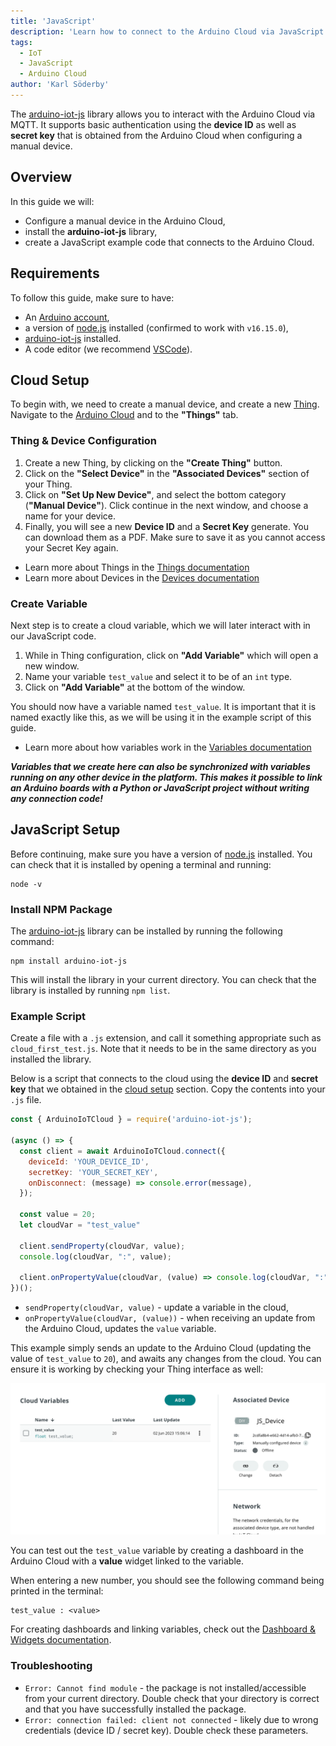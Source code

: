 ```yaml
---
title: 'JavaScript'
description: 'Learn how to connect to the Arduino Cloud via JavaScript (node.js).'
tags: 
  - IoT
  - JavaScript
  - Arduino Cloud
author: 'Karl Söderby'
---
```


The [arduino-iot-js](https://www.npmjs.com/package/arduino-iot-js) library allows you to interact with the Arduino Cloud via MQTT. It supports basic authentication using the **device ID** as well as **secret key** that is obtained from the Arduino Cloud when configuring a manual device.

## Overview

In this guide we will:
- Configure a manual device in the Arduino Cloud,
- install the **arduino-iot-js** library,
- create a JavaScript example code that connects to the Arduino Cloud. 

## Requirements

To follow this guide, make sure to have:

- An [Arduino account](https://login.arduino.cc/login),
- a version of [node.js](https://nodejs.org/en/download/current) installed (confirmed to work with `v16.15.0`),
- [arduino-iot-js](https://www.npmjs.com/package/arduino-iot-js) installed.
- A code editor (we recommend [VSCode](https://code.visualstudio.com/)).

## Cloud Setup

To begin with, we need to create a manual device, and create a new [Thing](/arduino-cloud/cloud-interface/things). Navigate to the [Arduino Cloud](app.arduino.cc) and to the **"Things"** tab.

### Thing & Device Configuration

1. Create a new Thing, by clicking on the **"Create Thing"** button.
2. Click on the **"Select Device"** in the **"Associated Devices"** section of your Thing.
3. Click on **"Set Up New Device"**, and select the bottom category (**"Manual Device"**). Click continue in the next window, and choose a name for your device.
4. Finally, you will see a new **Device ID** and a **Secret Key** generate. You can download them as a PDF. Make sure to save it as you cannot access your Secret Key again.

- Learn more about Things in the [Things documentation](/arduino-cloud/cloud-interface/things)
- Learn more about Devices in the [Devices documentation](/arduino-cloud/hardware/devices)

### Create Variable

Next step is to create a cloud variable, which we will later interact with in our JavaScript code.

1. While in Thing configuration, click on **"Add Variable"** which will open a new window.
2. Name your variable `test_value` and select it to be of an `int` type.
3. Click on **"Add Variable"** at the bottom of the window.

You should now have a variable named `test_value`. It is important that it is named exactly like this, as we will be using it in the example script of this guide.

- Learn more about how variables work in the [Variables documentation](/arduino-cloud/cloud-interface/variables)

***Variables that we create here can also be synchronized with variables running on any other device in the platform. This makes it possible to link an Arduino boards with a Python or JavaScript project without writing any connection code!*** 

## JavaScript Setup

Before continuing, make sure you have a version of [node.js](https://nodejs.org/en/download/current) installed. You can check that it is installed by opening a terminal and running:

```
node -v
```

### Install NPM Package

The [arduino-iot-js](https://www.npmjs.com/package/arduino-iot-js) library can be installed by running the following command:

```
npm install arduino-iot-js
```

This will install the library in your current directory. You can check that the library is installed by running `npm list`.

### Example Script

Create a file with a `.js` extension, and call it something appropriate such as `cloud_first_test.js`. Note that it needs to be in the same directory as you installed the library.

Below is a script that connects to the cloud using the **device ID** and **secret key** that we obtained in the [cloud setup](#cloud-setup) section. Copy the contents into your `.js` file.

```javascript
const { ArduinoIoTCloud } = require('arduino-iot-js');

(async () => {
  const client = await ArduinoIoTCloud.connect({
    deviceId: 'YOUR_DEVICE_ID',
    secretKey: 'YOUR_SECRET_KEY',
    onDisconnect: (message) => console.error(message),
  });

  const value = 20;
  let cloudVar = "test_value"

  client.sendProperty(cloudVar, value);
  console.log(cloudVar, ":", value);

  client.onPropertyValue(cloudVar, (value) => console.log(cloudVar, ":", value));
})();
```

- `sendProperty(cloudVar, value)` - update a variable in the cloud, 
- `onPropertyValue(cloudVar, (value))` - when receiving an update from the Arduino Cloud, updates the `value` variable.

This example simply sends an update to the Arduino Cloud (updating the value of `test_value` to `20`), and awaits any changes from the cloud. You can ensure it is working by checking your Thing interface as well:

![Value in the Thing interface](assets/test_value.png)

You can test out the `test_value` variable by creating a dashboard in the Arduino Cloud with a **value** widget linked to the variable. 

When entering a new number, you should see the following command being printed in the terminal:

```
test_value : <value>
```

For creating dashboards and linking variables, check out the [Dashboard & Widgets documentation](/arduino-cloud/cloud-interface/dashboard-widgets).

### Troubleshooting

- `Error: Cannot find module` - the package is not installed/accessible from your current directory. Double check that your directory is correct and that you have successfully installed the package.
- `Error: connection failed: client not connected` - likely due to wrong credentials (device ID / secret key). Double check these parameters.